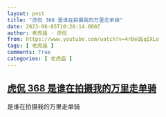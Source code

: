 ```yaml
---
layout: post
title: "虎侃 368 是谁在拍摄我的万里走单骑"
date: 2023-06-05T10:20:14.000Z
author: 老虎庙 · 虎侃
from: https://www.youtube.com/watch?v=4rBeQEqIXLo
tags: [ 老虎庙 ]
comments: True
categories: [ 老虎庙 ]
---
```

<!--1685960414000-->
[虎侃 368 是谁在拍摄我的万里走单骑](https://www.youtube.com/watch?v=4rBeQEqIXLo)
------

<div>
是谁在拍摄我的万里走单骑
</div>
